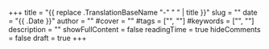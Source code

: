 +++
title = "{{ replace .TranslationBaseName "-" " " | title }}"
slug = ""
date = "{{ .Date }}"
author = ""
#cover = ""
#tags = ["", ""]
#keywords = ["", ""]
description = ""
showFullContent = false
readingTime = true
hideComments = false
draft = true
+++

